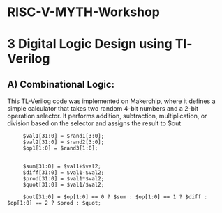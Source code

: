# RISC-V-MYTH-Workshop
# 3 Digital Logic Design using Tl-Verilog
## A) Combinational Logic:
This TL-Verilog code was implemented on Makerchip, where it defines a simple calculator that takes two random 4-bit numbers and a 2-bit operation selector. It performs addition, subtraction, multiplication, or division based on the selector and assigns the result to $out

         $val1[31:0] = $rand1[3:0];
         $val2[31:0] = $rand2[3:0];
         $op1[1:0] = $rand3[1:0];
         
         
         $sum[31:0] = $val1+$val2;
         $diff[31:0] = $val1-$val2;
         $prod[31:0] = $val1*$val2;
         $quot[31:0] = $val1/$val2;
         
         $out[31:0] = $op[1:0] == 0 ? $sum : $op[1:0] == 1 ? $diff : $op[1:0] == 2 ? $prod : $quot;


